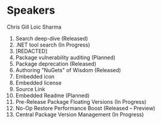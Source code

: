 # Speakers
Chris Gill
Loic Sharma

1. Search deep-dive (Released)
1. .NET tool search (In Progress)
1. [REDACTED]
1. Package vulnerability auditing (Planned)
1. Package deprecation (Released)
1. Authoring "NuGets" of Wisdom (Released)
1. Embedded icon
1. Embedded license
1. Source Link
1. Embedded Readme (Planned)
1. Pre-Release Package Floating Versions (In Progress)
1. No-Op Restore Performance Boost (Released – Preview)
1. Central Package Version Management (In Progress)



